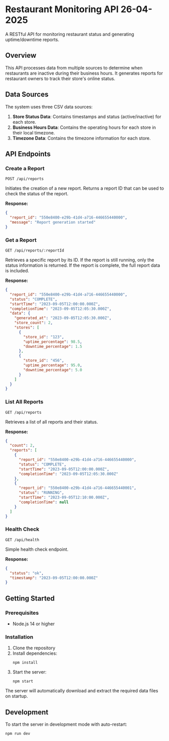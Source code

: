 # Restaurant Monitoring API 26-04-2025

A RESTful API for monitoring restaurant status and generating uptime/downtime reports.

## Overview

This API processes data from multiple sources to determine when restaurants are inactive during their business hours. It generates reports for restaurant owners to track their store's online status.

## Data Sources

The system uses three CSV data sources:
1. **Store Status Data**: Contains timestamps and status (active/inactive) for each store.
2. **Business Hours Data**: Contains the operating hours for each store in their local timezone.
3. **Timezone Data**: Contains the timezone information for each store.

## API Endpoints

### Create a Report
```
POST /api/reports
```
Initiates the creation of a new report. Returns a report ID that can be used to check the status of the report.

**Response:**
```json
{
  "report_id": "550e8400-e29b-41d4-a716-446655440000",
  "message": "Report generation started"
}
```

### Get a Report
```
GET /api/reports/:reportId
```
Retrieves a specific report by its ID. If the report is still running, only the status information is returned. If the report is complete, the full report data is included.

**Response:**
```json
{
  "report_id": "550e8400-e29b-41d4-a716-446655440000",
  "status": "COMPLETE",
  "startTime": "2023-09-05T12:00:00.000Z",
  "completionTime": "2023-09-05T12:05:30.000Z",
  "data": {
    "generated_at": "2023-09-05T12:05:30.000Z",
    "store_count": 2,
    "stores": [
      {
        "store_id": "123",
        "uptime_percentage": 98.5,
        "downtime_percentage": 1.5
      },
      {
        "store_id": "456",
        "uptime_percentage": 95.0,
        "downtime_percentage": 5.0
      }
    ]
  }
}
```

### List All Reports
```
GET /api/reports
```
Retrieves a list of all reports and their status.

**Response:**
```json
{
  "count": 2,
  "reports": [
    {
      "report_id": "550e8400-e29b-41d4-a716-446655440000",
      "status": "COMPLETE",
      "startTime": "2023-09-05T12:00:00.000Z",
      "completionTime": "2023-09-05T12:05:30.000Z"
    },
    {
      "report_id": "550e8400-e29b-41d4-a716-446655440001",
      "status": "RUNNING",
      "startTime": "2023-09-05T12:10:00.000Z",
      "completionTime": null
    }
  ]
}
```

### Health Check
```
GET /api/health
```
Simple health check endpoint.

**Response:**
```json
{
  "status": "ok",
  "timestamp": "2023-09-05T12:00:00.000Z"
}
```

## Getting Started

### Prerequisites
- Node.js 14 or higher

### Installation
1. Clone the repository
2. Install dependencies:
   ```
   npm install
   ```
3. Start the server:
   ```
   npm start
   ```

The server will automatically download and extract the required data files on startup.

## Development
To start the server in development mode with auto-restart:
```
npm run dev
```
